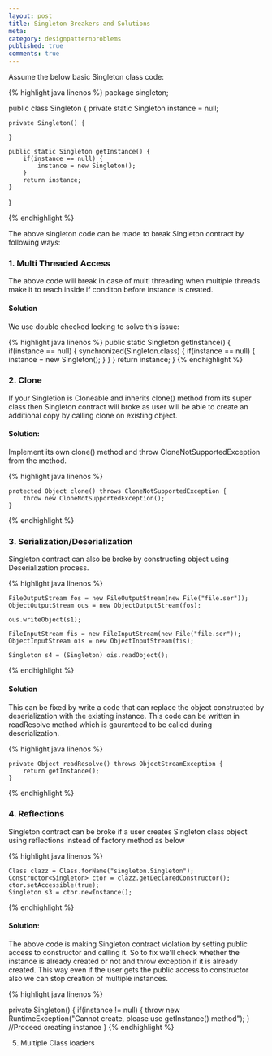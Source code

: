 ```yaml
---
layout: post
title: Singleton Breakers and Solutions
meta: 
category: designpatternproblems
published: true
comments: true
---
```


Assume the below basic Singleton class code:

{% highlight java linenos %}
package singleton;

public class Singleton {
	private static Singleton instance = null;
	
	private Singleton() {
		
	}
	
	public static Singleton getInstance() {
		if(instance == null) {
			instance = new Singleton();
		}
		return instance;
	}
}

{% endhighlight %}



The above singleton code can be made to break Singleton contract by following ways:


### 1. Multi Threaded Access
The above code will break in case of multi threading when multiple threads make it to reach inside if conditon before instance is created.

#### Solution

We use double checked locking to solve this issue:

{% highlight java linenos %}
	public static Singleton getInstance() {
		if(instance == null) {
			synchronized(Singleton.class) {
				if(instance == null) {
					instance = new Singleton();
				}
			}
		}
		return instance;
	}
{% endhighlight %}

### 2. Clone

If your Singletion is Cloneable and inherits clone() method from its super class then Singleton contract will broke as user will be able to create an additional copy by calling clone on existing object.

#### Solution:

Implement its own clone() method and throw CloneNotSupportedException from the method.

{% highlight java linenos %}
	
	protected Object clone() throws CloneNotSupportedException {
		throw new CloneNotSupportedException();
	}
{% endhighlight %}


### 3. Serialization/Deserialization

Singleton contract can also be broke by constructing object using Deserialization process.

{% highlight java linenos %}

	FileOutputStream fos = new FileOutputStream(new File("file.ser"));
	ObjectOutputStream ous = new ObjectOutputStream(fos);
	
	ous.writeObject(s1);
	
	FileInputStream fis = new FileInputStream(new File("file.ser"));
	ObjectInputStream ois = new ObjectInputStream(fis);
	
	Singleton s4 = (Singleton) ois.readObject();

{% endhighlight %}

#### Solution

This can be fixed by write a code that can replace the object constructed by deserialization with the existing instance.  This code can be written in readResolve method which is gauranteed to be called during deserialization.

{% highlight java linenos %}

	private Object readResolve() throws ObjectStreamException {
		return getInstance();
	}
{% endhighlight %}

### 4. Reflections

Singleton contract can be broke if a user creates Singleton class object using reflections instead of factory method as below

{% highlight java linenos %}

	Class clazz = Class.forName("singleton.Singleton");		
	Constructor<Singleton> ctor = clazz.getDeclaredConstructor();
	ctor.setAccessible(true);
	Singleton s3 = ctor.newInstance();		

{% endhighlight %}

#### Solution:

The above code is making Singleton contract violation by setting public access to constructor and calling it.  So to fix we'll check whether the instance is already created or not and throw exception if it is already created.  This way even if the user gets the public access to constructor also we can stop creation of multiple instances.

{% highlight java linenos %}

private Singleton() {
	if(instance != null) {
		throw new RuntimeException("Cannot create, please use getInstance() method");
	}
	//Proceed creating instance
}
{% endhighlight %}
	
		
5. Multiple Class loaders



